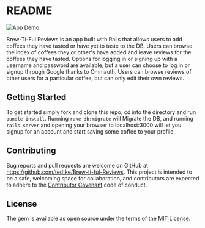 # README

[![App Demo](https://markdown-videos-api.jorgenkh.no/url?url=https%3A%2F%2Fyoutu.be%2Fh7xeUmVayyA)](https://youtu.be/h7xeUmVayyA)

Brew-Ti-Ful Reviews is an app built with Rails that allows users to add coffees they have tasted or have yet to taste to the DB. Users can browse the index of coffees they or other's have added and leave reviews for the coffees they have tasted. Options for logging in or signing up with a username and password are available, but a user can choose to log in or signup through Google thanks to Omniauth. Users can browse reviews of other users for a particular coffee, but can only edit their own reviews.

## Getting Started

To get started simply fork and clone this repo, cd into the directory and run `bundle install`. Running `rake db:migrate` will Migrate the DB, and running `rails server` and opening your browser to localhost:3000 will let you signup for an account and start saving some coffee to your profile.

## Contributing

Bug reports and pull requests are welcome on GitHub at https://github.com/tedtke/Brew-ti-ful-Reviews. This project is intended to be a safe, welcoming space for collaboration, and contributors are expected to adhere to the [Contributor Covenant](http://contributor-covenant.org) code of conduct.

## License

The gem is available as open source under the terms of the [MIT License](https://opensource.org/licenses/MIT).
